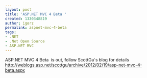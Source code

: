```yaml
---
layout: post
title: 'ASP.NET MVC 4 Beta '
created: 1330348819
author: igorz
permalink: aspnet-mvc-4-beta
tags:
- .NET
- .Net Open Source
- ASP.NET MVC
---
```

<p>ASP.NET MVC 4 Beta&nbsp; is out, follow ScottGu's blog for details <a href="http://weblogs.asp.net/scottgu/archive/2012/02/19/asp-net-mvc-4-beta.aspx">http://weblogs.asp.net/scottgu/archive/2012/02/19/asp-net-mvc-4-beta.aspx</a></p>
